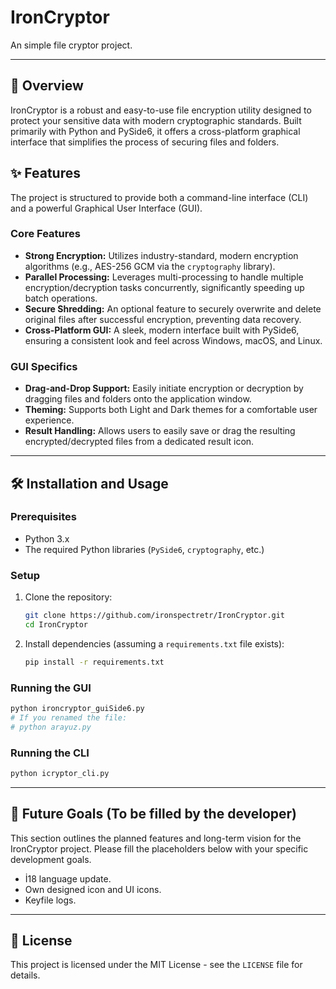 # IronCryptor

An simple file cryptor project.

---

## 🚀 Overview

IronCryptor is a robust and easy-to-use file encryption utility designed to protect your sensitive data with modern cryptographic standards. Built primarily with Python and PySide6, it offers a cross-platform graphical interface that simplifies the process of securing files and folders.

## ✨ Features

The project is structured to provide both a command-line interface (CLI) and a powerful Graphical User Interface (GUI).

### Core Features
*   **Strong Encryption:** Utilizes industry-standard, modern encryption algorithms (e.g., AES-256 GCM via the `cryptography` library).
*   **Parallel Processing:** Leverages multi-processing to handle multiple encryption/decryption tasks concurrently, significantly speeding up batch operations.
*   **Secure Shredding:** An optional feature to securely overwrite and delete original files after successful encryption, preventing data recovery.
*   **Cross-Platform GUI:** A sleek, modern interface built with PySide6, ensuring a consistent look and feel across Windows, macOS, and Linux.

### GUI Specifics
*   **Drag-and-Drop Support:** Easily initiate encryption or decryption by dragging files and folders onto the application window.
*   **Theming:** Supports both Light and Dark themes for a comfortable user experience.
*   **Result Handling:** Allows users to easily save or drag the resulting encrypted/decrypted files from a dedicated result icon.

---

## 🛠️ Installation and Usage

### Prerequisites
*   Python 3.x
*   The required Python libraries (`PySide6`, `cryptography`, etc.)

### Setup
1.  Clone the repository:
    ```bash
    git clone https://github.com/ironspectretr/IronCryptor.git
    cd IronCryptor
    ```
2.  Install dependencies (assuming a `requirements.txt` file exists):
    ```bash
    pip install -r requirements.txt
    ```

### Running the GUI
```bash
python ironcryptor_guiSide6.py
# If you renamed the file:
# python arayuz.py
```

### Running the CLI
```bash
python icryptor_cli.py
```

---

## 🎯 Future Goals (To be filled by the developer)

This section outlines the planned features and long-term vision for the IronCryptor project. Please fill the placeholders below with your specific development goals.

*   İ18 language update.
*   Own designed icon and UI icons.
*   Keyfile logs.

---

## 📄 License

This project is licensed under the MIT License - see the `LICENSE` file for details.
